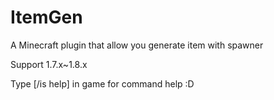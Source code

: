 # ItemGen
A Minecraft plugin that allow you generate item with spawner


Support 1.7.x~1.8.x

Type [/is help] in game for command help :D
